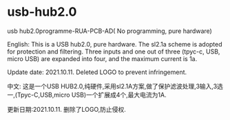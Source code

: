 # usb-hub2.0
usb hub2.0programme-RUA-PCB-AD( No programming, pure hardware)

English: 
This is a USB hub2.0, pure hardware. 
The sl2.1a scheme is adopted for protection and filtering. 
Three inputs and one out of three (tpyc-c, USB, micro USB) are expanded into four, 
and the maximum current is 1a.

Update date: 2021.10.11.
Deleted LOGO to prevent infringement.

中文:
这是一个USB HUB2.0,纯硬件,采用sl2.1A方案,做了保护滤波处理,3输入,3选一,(Tpyc-C,USB,micro USB)一个扩展成4个,最大电流为1A.

更新日期:2021.10.11.
删除了LOGO,防止侵权.
